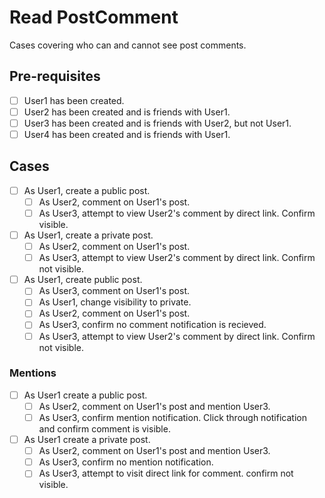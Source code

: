 # Read PostComment 

Cases covering who can and cannot see post comments.

## Pre-requisites

- [ ] User1 has been created.
- [ ] User2 has been created and is friends with User1.
- [ ] User3 has been created and is friends with User2, but not User1.
- [ ] User4 has been created and is friends with User1.

## Cases

- [ ] As User1, create a public post.
    - [ ] As User2, comment on User1's post.
    - [ ] As User3, attempt to view User2's comment by direct link.  Confirm visible.

- [ ] As User1, create a private post.
    - [ ] As User2, comment on User1's post.
    - [ ] As User3, attempt to view User2's comment by direct link.  Confirm not visible.

- [ ] As User1, create public post.
    - [ ] As User3, comment on User1's post.
    - [ ] As User1, change visibility to private.
    - [ ] As User2, comment on User1's post.
    - [ ] As User3, confirm no comment notification is recieved.
    - [ ] As User3, attempt to view User2's comment by direct link.  Confirm not visible.

### Mentions

- [ ] As User1 create a public post.
    - [ ] As User2, comment on User1's post and mention User3.
    - [ ] As User3, confirm mention notification. Click through notification and confirm comment is visible.

- [ ] As User1 create a private post.
    - [ ] As User2, comment on User1's post and mention User3.
    - [ ] As User3, confirm no mention notification.
    - [ ] As User3, attempt to visit direct link for comment. confirm not visible.
